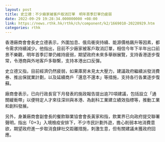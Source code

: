 ```yaml
---
layout: post
title: 史立德：不少廠家被客戶取消訂單　明年首季訂單仍疲弱
date: 2022-09-29 19:28:34.000000000 +08:00
link: https://news.rthk.hk/rthk/ch/component/k2/1669010-20220929.htm
categories: rthk
---
```


香港廠商會會長史立德表示，外圍加息、俄烏衝突持續、能源價格飆升等因素，都令需求持續減少。他指出，目前不少廠家被客戶取消訂單，相信今年下半年出口前景不樂觀，明年首季訂單仍維持疲弱，期望政府未來多舉辦展覽，支持香港逐步復常，令港商與外地客戶多聯繫，支持本港出口反彈。

史立德又指，目前經濟仍然疲弱，如果庫房未見太大壓力，建議政府繼續派發消費券、推出保就業計劃，以及延續商戶「還息不還本」等措施，支持各行各業逐步復蘇。

廠商會表示，已向行政長官下月發表的施政報告提出逾70項建議，包括設立「通關緩衝帶」以便特定人才來往深圳與本港、為創科工業建立績效指標等，推動工業和創科發展。

另外，身兼廠商會副會長的餐飲聯業協會會長黃家和指，飲業界已向政府提交聯署聲明，指出「0+3」入境檢疫安排下，不少市民計劃外遊，擔心削弱本地消費意欲，期望政府進一步取消食肆社交距離措施，刺激生意，但有關建議未獲政府回應。
